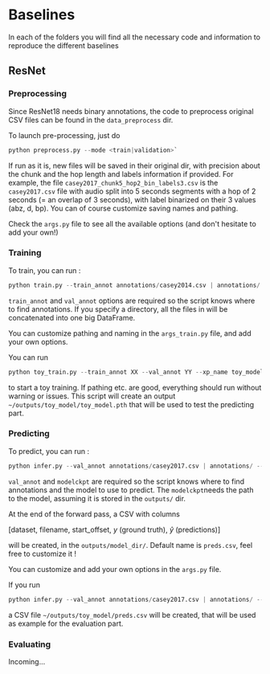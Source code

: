 # Baselines 

In each of the folders you will find all the necessary code and information to reproduce the different baselines

## ResNet

### Preprocessing

Since ResNet18 needs binary annotations, the code to preprocess original CSV files can be found in the `data_preprocess` dir.

To launch pre-processing, just do 
```python
python preprocess.py --mode <train|validation>`
```
If run as it is, new files will be saved in their original dir, with precision about the chunk and the hop length and labels information if provided.
For example, the file `casey2017_chunk5_hop2_bin_labels3.csv` is the `casey2017.csv` file with audio split into 5 seconds segments with a hop of 2 seconds (= an overlap of 3 seconds), with label binarized on their 3 values (abz, d, bp). You can of course customize saving names and pathing. 

Check the `args.py` file to see all the available options (and don't hesitate to add your own!) 

### Training
To train, you can run : 
```python
python train.py --train_annot annotations/casey2014.csv | annotations/ --val_annot annotations/casey2017.csv | annotations/
```
`train_annot` and `val_annot` options are required so the script knows where to find annotations.
If you specify a directory, all the files in will be concatenated into one big DataFrame. 

You can customize pathing and naming in the `args_train.py` file, and add your own options. 

You can run
```python
python toy_train.py --train_annot XX --val_annot YY --xp_name toy_model
```
to start a toy training. 
If pathing etc. are good, everything should run without warning or issues.
This script will create an output `~/outputs/toy_model/toy_model.pth` that will be used to test the predicting part. 

### Predicting
To predict, you can run  :
```python
python infer.py --val_annot annotations/casey2017.csv | annotations/ --modelckpt toy_model/toy_model.pth
```
`val_annot` and `modelckpt` are required so the script knows where to find annotations and the model to use to predict. 
The `modelckpt`needs the path to the model, assuming it is stored in the `outputs/` dir.

At the end of the forward pass, a CSV with columns

[dataset, filename, start_offset, $y$ (ground truth), $\hat{y}$ (predictions)]

will be created, 
in the `outputs/model_dir/`. Default name is `preds.csv`, feel free to customize it ! 

You can customize and add your own options in the `args.py` file. 

If you run
```python
python infer.py --val_annot annotations/casey2017.csv | annotations/ --modelckpt toy_model/toy_model.pth
```
a CSV file `~/outputs/toy_model/preds.csv` will be created, that will be used as example for the evaluation part. 


### Evaluating 

Incoming...







